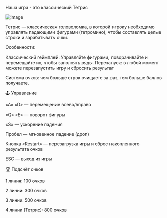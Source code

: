 Наша игра - это классический Тетрис 

![image](https://github.com/user-attachments/assets/1d05890e-3f26-40c6-aa2f-3bc65b7a3720)

Тетрис — классическая головоломка, в которой игроку необходимо управлять падающими фигурами (тетромино), чтобы составлять целые строки и зарабатывать очки.


Особенности:

Классический геймплей: Управляйте фигурами, поворачивайте и перемещайте их, чтобы заполнять ряды.
Перезапуск: в любой момент можете перезапустить игру и сбросить результат

Система очков: чем больше строк очищаете за раз, тем больше баллов получаете.

🕹 Управление

«A» «D» — перемещение влево/вправо

«Q» «E» — поворот фигуры

«S» — ускорение падения

Пробел — мгновенное падение (дроп)

Кнопка «Restart» — перезагрузка игры и сброс накопленного результата очков

ESC — выход из игры

🏆 Подсчёт очков

1 линия: 100 очков

2 линии: 300 очков

3 линии: 500 очков

4 линии (Тетрис): 800 очков
